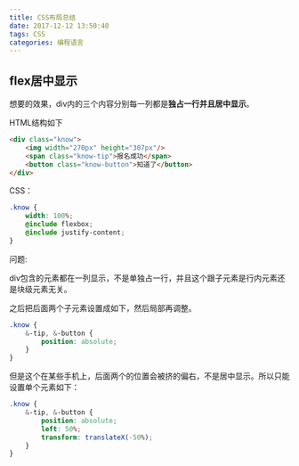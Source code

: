 ```yaml
---
title: CSS布局总结
date: 2017-12-12 13:50:40
tags: CSS
categories: 编程语言
---
```


## flex居中显示

想要的效果，div内的三个内容分别每一列都是**独占一行并且居中显示**。

HTML结构如下

```html
<div class="know">
    <img width="270px" height="307px"/>
    <span class="know-tip">报名成功</span>
   	<button class="know-button">知道了</button>
</div>
```

CSS：

```css
.know {
    width: 100%;
    @include flexbox;
    @include justify-content;
}
```

问题:

div包含的元素都在一列显示，不是单独占一行，并且这个跟子元素是行内元素还是块级元素无关。

之后把后面两个子元素设置成如下，然后局部再调整。

```scss
.know {
    &-tip, &-button {
      	position: absolute;
    }
}
```

但是这个在某些手机上，后面两个的位置会被挤的偏右，不是居中显示。所以只能设置单个元素如下：

```scss
.know {
    &-tip, &-button {
      	position: absolute;
      	left: 50%;
      	transform: translateX(-50%);
    }
}
```

